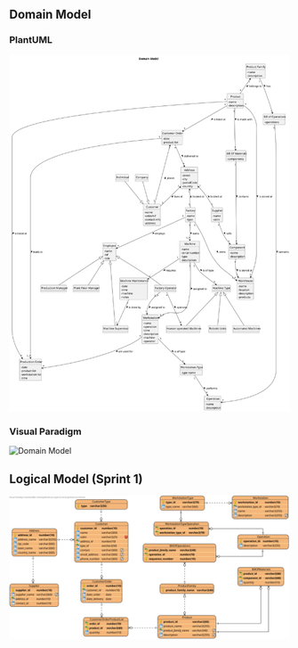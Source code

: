 ## Domain Model

### PlantUML
![Domain Model](global-artifacts/analysis/svg/domain-data-model-puml.svg)

### Visual Paradigm
![Domain Model](global-artifacts/analysis/svg/domain-data-model-vp.svg)

## Logical Model (Sprint 1)

![Logical Model](global-artifacts/analysis/svg/logical-data-model.svg)

